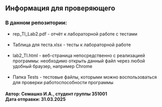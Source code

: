 ## Информация для проверяющего

### В данном репозитории:

- rep_TI_Lab2.pdf - отчёт к лабораторной работе с тестами<br><br>
- Таблица для теста.xlsx - тесты к лабораторной работе<br><br>
- lab2_TI.html - веб-страница непосредственно с реализацией программы:
необходимо открыть данный файл через любой удобный браузер, например Chrome<br><br>
- Папка Tests - тестовые файлы, которыми можно воспользоваться 
для проверки работоспособности программы<br> 

#### Автор: Семашко И.А., студент группы 351001<br>Дата отправки: 31.03.2025 